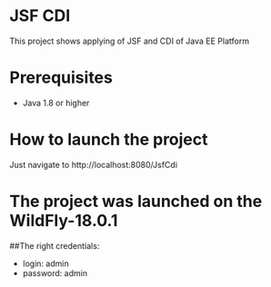 # JSF CDI
This project shows applying of JSF and CDI of Java EE Platform

# Prerequisites
- Java 1.8 or higher

# How to launch the project
Just navigate to http://localhost:8080/JsfCdi

# The project was launched on the WildFly-18.0.1

##The right credentials: 
  - login: admin
  - password: admin